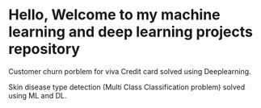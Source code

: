 # Hello, Welcome to my machine learning and deep learning projects repository

Customer churn porblem for viva Credit card solved using Deeplearning.

Skin disease type detection (Multi Class Classification problem) solved using ML and DL.

